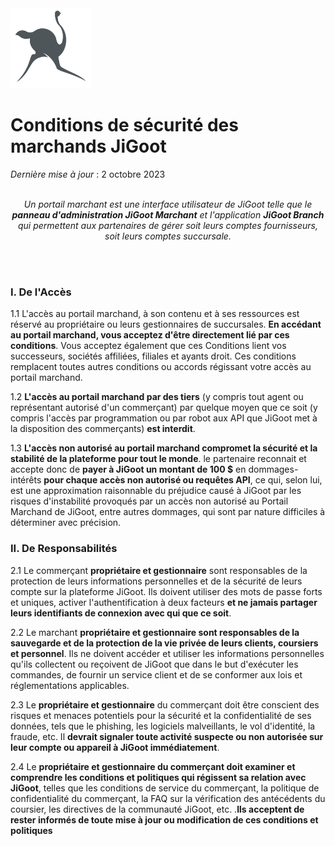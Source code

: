 <img src="https://github.com/JiGoot/terms/blob/main/logo520.png" width="128" height="128">

# Conditions de sécurité des marchands JiGoot
*Dernière mise à jour* : 2 octobre 2023
</br>
</br>
*<p align="center">Un portail marchant est une interface utilisateur de JiGoot telle que le **panneau d'administration JiGoot Marchant** et l'application **JiGoot Branch** qui permettent aux partenaires de gérer soit leurs comptes fournisseurs, soit leurs comptes succursale.</p>*
</br>
</br>
### I. De l'Accès

1.1 L'accès au portail marchand, à son contenu et à ses ressources est réservé au propriétaire ou leurs gestionnaires de succursales. **En accédant au portail marchand, vous acceptez d'être directement lié par ces conditions**. Vous acceptez également que ces Conditions lient vos successeurs, sociétés affiliées, filiales et ayants droit. Ces conditions remplacent toutes autres conditions ou accords régissant votre accès au portail marchand.

1.2 **L'accès au portail marchand par des tiers** (y compris tout agent ou représentant autorisé d'un commerçant) par quelque moyen que ce soit (y compris l'accès par programmation ou par robot aux API que JiGoot met à la disposition des commerçants) **est interdit**.

1.3 **L'accès non autorisé au portail marchand compromet la sécurité et la stabilité de la plateforme pour tout le monde**. le partenaire reconnait et accepte donc de **payer à JiGoot un montant de 100 $** en dommages-intérêts **pour chaque accès non autorisé ou requêtes API**, ce qui, selon lui, est une approximation raisonnable du préjudice causé à JiGoot par les risques d'instabilité provoqués par un accès non autorisé au Portail Marchand de JiGoot, entre autres dommages, qui sont par nature difficiles à déterminer avec précision.



### II. De Responsabilités

2.1 Le commerçant **propriétaire et gestionnaire** sont responsables de la protection de leurs informations personnelles et de la sécurité de leurs compte sur la plateforme JiGoot. Ils doivent utiliser des mots de passe forts et uniques, activer l'authentification à deux facteurs **et ne jamais partager leurs identifiants de connexion avec qui que ce soit**.

2.2 Le marchant **propriétaire et gestionnaire sont responsables de la sauvegarde et de la protection de la vie privée de leurs clients, coursiers et personnel**. Ils ne doivent accéder et utiliser les informations personnelles qu'ils collectent ou reçoivent de JiGoot que dans le but d'exécuter les commandes, de fournir un service client et de se conformer aux lois et réglementations applicables.

2.3 Le **propriétaire et gestionnaire** du commerçant doit être conscient des risques et menaces potentiels pour la sécurité et la confidentialité de ses données, tels que le phishing, les logiciels malveillants, le vol d'identité, la fraude, etc. Il **devrait signaler toute activité suspecte ou non autorisée sur leur compte ou appareil à JiGoot immédiatement**.

2.4 Le **propriétaire et gestionnaire du commerçant doit examiner et comprendre les conditions et politiques qui régissent sa relation avec JiGoot**, telles que les conditions de service du commerçant, la politique de confidentialité du commerçant, la FAQ sur la vérification des antécédents du coursier, les directives de la communauté JiGoot, etc. .**Ils acceptent de rester informés de toute mise à jour ou modification de ces conditions et politiques**
